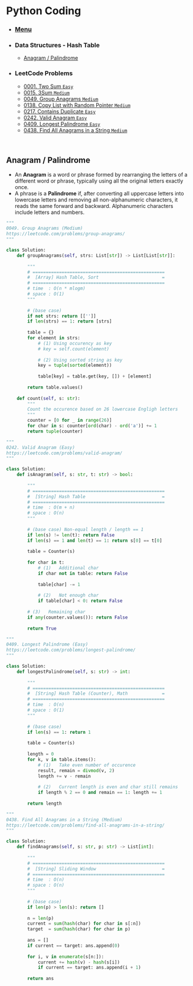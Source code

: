 # Python Coding

* ### [Menu](./README.md)
* ### Data Structures - Hash Table
    * [Anagram / Palindrome](#p1)
* ### LeetCode Problems
    * [0001. Two Sum ```Easy```](https://leetcode.com/problems/two-sum/)
    * [0015. 3Sum ```Medium```](https://leetcode.com/problems/3sum/)
    * [0049. Group Anagrams ```Medium```](https://leetcode.com/problems/group-anagrams/)
    * [0138. Copy List with Random Pointer ```Medium```](https://leetcode.com/problems/copy-list-with-random-pointer/)
    * [0217. Contains Duplicate ```Easy```](https://leetcode.com/problems/contains-duplicate/)
    * [0242. Valid Anagram ```Easy```](https://leetcode.com/problems/valid-anagram/)
    * [0409. Longest Palindrome ```Easy```](https://leetcode.com/problems/longest-palindrome/)
    * [0438. Find All Anagrams in a String ```Medium```](https://leetcode.com/problems/find-all-anagrams-in-a-string/)

<br />

## Anagram / Palindrome                     <a name="p1"></a>
* An **Anagram** is a word or phrase formed by rearranging the letters of a different word or phrase, typically using all the original letters exactly once.
* A phrase is a **Palindrome** if, after converting all uppercase letters into lowercase letters and removing all non-alphanumeric characters, it reads the same forward and backward. Alphanumeric characters include letters and numbers.

```python
"""
0049. Group Anagrams (Medium)
https://leetcode.com/problems/group-anagrams/
"""

class Solution:
    def groupAnagrams(self, strs: List[str]) -> List[List[str]]:
        
        """
        # ==================================================
        #  [Array] Hash Table, Sort                        =
        # ==================================================
        # time  : O(n * mlogm)
        # space : O(1)
        """
        
        # (base case)
        if not strs: return [['']]
        if len(strs) == 1: return [strs]
        
        table = {}
        for element in strs:
            # (1) Using occurency as key
            # key = self.count(element)
            
            # (2) Using sorted string as key
            key = tuple(sorted(element))
            
            table[key] = table.get(key, []) + [element]
            
        return table.values()
        
    def count(self, s: str):
        """
        Count the occurence based on 26 lowercase Engligh letters
        """
        counter = [0 for _ in range(26)]
        for char in s: counter[ord(char) - ord('a')] += 1
        return tuple(counter)
```

```python
"""
0242. Valid Anagram (Easy)
https://leetcode.com/problems/valid-anagram/
"""

class Solution:
    def isAnagram(self, s: str, t: str) -> bool:
        
        """
        # ==================================================
        #  [String] Hash Table                             =
        # ==================================================
        # time  : O(m + n)
        # space : O(n)
        """
        
        # (base case) Non-equal length / length == 1
        if len(s) != len(t): return False
        if len(s) == 1 and len(t) == 1: return s[0] == t[0]
        
        table = Counter(s)
        
        for char in t:
            # (1)   Additional char
            if char not in table: return False
            
            table[char] -= 1
            
            # (2)   Not enough char
            if table[char] < 0: return False
        
        # (3)   Remaining char
        if any(counter.values()): return False
        
        return True
```

```python
"""
0409. Longest Palindrome (Easy)
https://leetcode.com/problems/longest-palindrome/
"""

class Solution:
    def longestPalindrome(self, s: str) -> int:
        
        """
        # ==================================================
        #  [String] Hash Table (Counter), Math             =
        # ==================================================
        # time  : O(n)
        # space : O(1)
        """
        
        # (base case)
        if len(s) == 1: return 1
        
        table = Counter(s)
        
        length = 0
        for k, v in table.items():
            # (1)   Take even number of occurence
            result, remain = divmod(v, 2)
            length += v - remain
            
            # (2)   Current length is even and char still remains
            if length % 2 == 0 and remain == 1: length += 1
            
        return length
```

```python
"""
0438. Find All Anagrams in a String (Medium)
https://leetcode.com/problems/find-all-anagrams-in-a-string/
"""

class Solution:
    def findAnagrams(self, s: str, p: str) -> List[int]:
        
        """
        # ==================================================
        #  [String] Sliding Window                         =
        # ==================================================
        # time  : O(n)
        # space : O(n)
        """
        
        # (base case)
        if len(p) > len(s): return []
        
        n = len(p)
        current = sum(hash(char) for char in s[:n])
        target  = sum(hash(char) for char in p)
        
        ans = []
        if current == target: ans.append(0)
        
        for i, v in enumerate(s[n:]):
            current += hash(v) - hash(s[i])
            if current == target: ans.append(i + 1)
            
        return ans
```